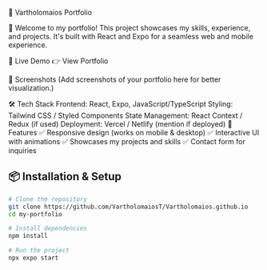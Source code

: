 📌 Vartholomaios Portfolio

🚀 Welcome to my portfolio! This project showcases my skills, experience, and projects. It's built with React and Expo for a seamless web and mobile experience.

🔗 Live Demo
👉 View Portfolio

📸 Screenshots
(Add screenshots of your portfolio here for better visualization.)

🛠️ Tech Stack
Frontend: React, Expo, JavaScript/TypeScript
Styling: Tailwind CSS / Styled Components
State Management: React Context / Redux (if used)
Deployment: Vercel / Netlify (mention if deployed)
🚀 Features
✅ Responsive design (works on mobile & desktop)
✅ Interactive UI with animations
✅ Showcases my projects and skills
✅ Contact form for inquiries

## 📦 Installation & Setup

```sh
# Clone the repository
git clone https://github.com/VartholomaiosT/Vartholomaios.github.io
cd my-portfolio

# Install dependencies
npm install

# Run the project
npx expo start  
```

